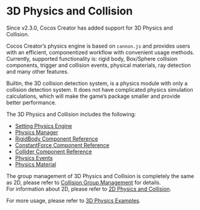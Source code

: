 # 3D Physics and Collision

Since v2.3.0, Cocos Creator has added support for 3D Physics and Collision.

Cocos Creator’s physics engine is based on `cannon.js` and provides users with an efficient, componentized workflow with convenient usage methods. Currently, supported functionality is: rigid body, Box/Sphere collision components, trigger and collision events, physical materials, ray detection and many other features.

Builtin, the 3D collision detection system, is a physics module with only a collision detection system. It does not have complicated physics simulation calculations, which will make the game’s package smaller and provide better performance.

The 3D Physics and Collision includes the following:

- [Setting Physics Engine](physics-select.md)
- [Physics Manager](physics-manager.md)
- [RigidBody Component Reference](physics-rigidbody.md)
- [ConstantForce Component Reference](physics-constant-force.md)
- [Collider Component Reference](physics-collider.md)
- [Physics Events](physics-event.md)
- [Physics Material](physics-material.md)

The group management of 3D Physics and Collision is completely the same as 2D, please refer to [Collision Group Management](../physics/collision/collision-group.md) for details.  
For information about 2D, please refer to [2D Physics and Collision](../physics/index.md).

For more usage, please refer to [3D Physics Examples](https://github.com/cocos/example-projects/tree/v2.4.3/assets/cases/3d_physics).

